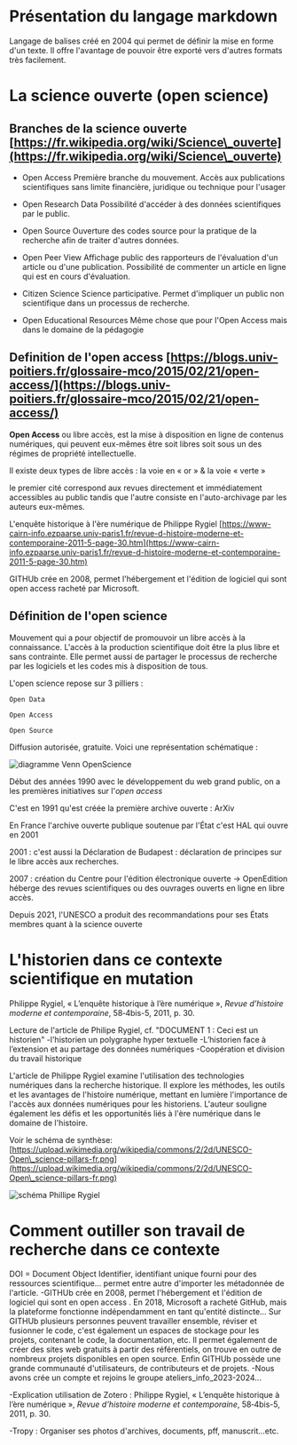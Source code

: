# Présentation du langage markdown

Langage de balises créé en 2004 qui permet de définir la mise en forme d'un texte. Il offre l'avantage de pouvoir être exporté vers d'autres formats très facilement.



#  La science ouverte (open science)

## Branches de la science ouverte [https://fr.wikipedia.org/wiki/Science\_ouverte](https://fr.wikipedia.org/wiki/Science\_ouverte)

   * Open Access 
Première branche du mouvement. Accès aux publications scientifiques sans limite financière, juridique ou technique pour l'usager

   * Open Research Data
Possibilité d'accéder à des données scientifiques par le public. 

   * Open Source
Ouverture des codes source pour la pratique de la recherche afin de traiter d'autres données.

   * Open Peer View
Affichage public des rapporteurs de l'évaluation d'un article ou d'une publication. Possibilité de commenter un article en ligne qui est en cours d'évaluation.

   * Citizen Science
Science participative. Permet d'impliquer un public non scientifique dans un processus de recherche.

   * Open Educational Resources
Même chose que pour l'Open Access mais dans le domaine de la pédagogie 



## Definition de l'open access [https://blogs.univ-poitiers.fr/glossaire-mco/2015/02/21/open-access/](https://blogs.univ-poitiers.fr/glossaire-mco/2015/02/21/open-access/)



**Open Access** ou libre accès, est la mise à disposition en ligne de contenus numériques, qui peuvent eux-mêmes être soit libres soit sous un des régimes de propriété intellectuelle.

Il existe deux types de libre accès : la voie en « or » \&  la voie « verte » 

le premier cité correspond aux revues directement et immédiatement accessibles au public tandis que l'autre  consiste en l'auto-archivage par les auteurs eux-mêmes. 



L'enquête historique à l'ère numérique de Philippe Rygiel
[https://www-cairn-info.ezpaarse.univ-paris1.fr/revue-d-histoire-moderne-et-contemporaine-2011-5-page-30.htm](https://www-cairn-info.ezpaarse.univ-paris1.fr/revue-d-histoire-moderne-et-contemporaine-2011-5-page-30.htm)



GITHUb crée en 2008, permet l'hébergement et l'édition de logiciel qui sont open access racheté par Microsoft.





## Définition de l'open science



Mouvement qui a pour objectif de promouvoir un libre accès à la connaissance. L'accès à la production scientifique doit être la plus libre et sans contrainte. Elle permet aussi de partager le processus de recherche par les logiciels et les codes mis à disposition de tous. 



L'open science repose sur 3 pilliers :

    Open Data

    Open Access 

    Open Source 

    

Diffusion autorisée, gratuite.
Voici une représentation schématique :

![diagramme Venn OpenScience](fichiers/séance_01/diagrammeVenn.jpg)





Début des années 1990 avec le développement du web grand public, on a les premières initiatives sur l'*open access*

C'est en 1991 qu'est créée la première archive ouverte : ArXiv



En France l'archive ouverte publique soutenue par l'État c'est HAL qui ouvre en 2001



2001 : c'est aussi la Déclaration de Budapest : déclaration de principes sur le libre accès aux recherches.



2007 : création du Centre pour l'édition électronique ouverte -> OpenEdition héberge des revues scientifiques ou des ouvrages ouverts en ligne en libre accès.



Depuis 2021, l'UNESCO a produit des recommandations pour ses États membres quant à la science ouverte



#  L'historien dans ce contexte scientifique en mutation 

  

Philippe Rygiel, « L’enquête historique à l’ère numérique », *Revue d’histoire moderne et contemporaine*,  58‑4bis-5, 2011, p. 30.

Lecture de l'article de Philipe Rygiel, cf. "DOCUMENT 1  : Ceci est un historien"
-l'historien un polygraphe hyper textuelle 
-L’historien face à l’extension et au partage des données numériques
-Coopération et division du travail historique

L'article de Philippe Rygiel examine l'utilisation des technologies numériques dans la recherche historique. Il explore les méthodes, les outils et les avantages de l'histoire numérique, mettant en lumière l'importance de l'accès aux données numériques pour les historiens. L'auteur souligne également les défis et les opportunités liés à l'ère numérique dans le domaine de l'histoire.

Voir le schéma de synthèse: [https://upload.wikimedia.org/wikipedia/commons/2/2d/UNESCO-Open\_science-pillars-fr.png](https://upload.wikimedia.org/wikipedia/commons/2/2d/UNESCO-Open\_science-pillars-fr.png)

![schéma Phillipe Rygiel](fichiers/séance_01/Schéma_Rygiel.jpeg)

#  Comment outiller son travail de recherche dans ce contexte

DOI = Document Object Identifier, identifiant unique fourni pour des ressources scientifique... permet entre autre d'importer les métadonnée de l'article.
-GITHUb crée en 2008, permet l'hébergement et l'édition de logiciel qui sont en open access .
En 2018, Microsoft a racheté GitHub, mais la plateforme fonctionne indépendamment en tant qu'entité distincte...
Sur GITHUb plusieurs personnes peuvent travailler ensemble, réviser et fusionner le code, c'est également un espaces de stockage pour les projets, contenant le code, la documentation, etc. Il permet également de créer des sites web gratuits à partir des référentiels, on trouve en outre de nombreux projets disponibles en open source. Enfin GITHUb possède une grande communauté d'utilisateurs, de contributeurs et de projets. 
-Nous avons crée un compte et rejoins le groupe ateliers_info_2023-2024...


-Explication utilisation de Zotero : Philippe Rygiel, « L’enquête historique à l’ère numérique », *Revue d’histoire moderne et contemporaine*, 58‑4bis-5, 2011, p. 30.



-Tropy : Organiser ses photos d'archives, documents, pff, manuscrit...etc.
